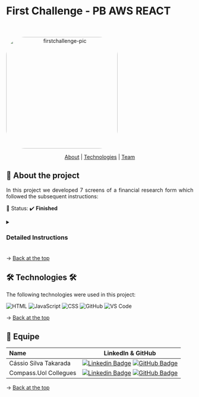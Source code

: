 # First Challenge - PB AWS REACT
<br id="topo">


<div align="center" style="display: inline-block"><br>
  <img align="center" alt="firstchallenge-pic" height="300" style="border-radius:50px;" src="https://cdn.discordapp.com/attachments/1047678396924166247/1056955558558695454/firstchallenge.png">
</div>


<br>

<p align="center">
    <a href="#sobre">About</a>  |     
    <a href="#tecnologias">Technologies</a>  |  
    <a href="#equipe">Team</a>
</p>

<span id="sobre">

## :bookmark_tabs: About the project

<p align="justify">In this project we developed 7 screens of a financial research form which followed the subsequent instructions:</p>

:pushpin: Status: :heavy_check_mark: **Finished**

<details>
  <summary><h3>Detailed Instructions<h3></summary>
  
🛠 **Workflow:**

The project should be delivered through a private repository on GitHub and shared with the following Instructors and Scrums:

- Instructors:

<a href="https://github.com/FernandesAngel">Angel Fernandes</a>

<a href="https://github.com/carnavallibruno">Bruno Carnavalli</a>

<a href="https://github.com/r-amaral">Ruan Oliveira</a>

- Scrums:

<a href="https://github.com/guilhermepaiva-tlf">Guilherme Moreira de Paiva</a>

<a href="">Fabiane Maciel</a> <br>

And it should have:
- Small commits;
- Detailed commits;
- Coherent commits;
- README.

🔑 Required
<ul>
 <li>HTML, CSS and JavaScript</li>
 <li>Pixel Perfect Layout according to Figma Project</li>
 <li>Responsive Layout</li>
</ul>

🔑 Must have functionalities
<ul>
  <li>1º Screen → Let's go button</li>
  <li>2º Screen → Back to Home and Fill out the Form button</li>
  <li>3º Screen → Select input, Radio input and Back, Next and Skip button (Next able only if there is an option selected)</li>
  <li>4º Screen → Select input, Checkbox input and Back, Next and Skip button (Next able only if there is an option selected)</li>
  <li>5º Screen → TextArea and Back, Next and Skip button</li>
  <li>6º Screen → Information inputs required and Back and Submit button (Submit able only if the three information are filled)</li>
</ul>

🔑 Extra functionalities
<ul>
  <li>Input validation through JS</li>
  <li>Local data base</li>
  <li>Countdown characters on TextArea</li>
  <li>TypeScript</li>
  <li>Extra screen showing that the form was successfully completed</li>
</ul>

</details>

→ [Back at the top](#topo)

<span id="tecnologias">

## 🛠️ Technologies 🛠️ 

The following technologies were used in this project:
    
<img src="https://img.shields.io/badge/HTML5-20232A?style=for-the-badge&logo=html5&logoColor=E34F26" alt="HTML" />
<img src="https://img.shields.io/badge/JavaScript-20232A?style=for-the-badge&logo=html5&logoColor=E34F26" alt="JavaScript" />
<img src="https://img.shields.io/badge/CSS3-20232A?style=for-the-badge&logo=css3&logoColor=1572B6" alt="CSS" />
<img src="https://img.shields.io/badge/GitHub-20232A?style=for-the-badge&logo=github&logoColor=white" alt="GitHub" />
<img src="https://img.shields.io/badge/VS_Code-20232A?style=for-the-badge&logo=visual%20studio%20code&logoColor=0078D4" alt="VS Code" />

→ [Back at the top](#topo)

<span id="equipe">

## :busts_in_silhouette: Equipe
    
| Name                    | LinkedIn & GitHub |
| :-----------------------| :---------------------------------------------------------------------------------------------------------------------------------------------------------------------------------------------------------------------------------------------------------------------------: | 
| Cássio Silva Takarada | [![Linkedin Badge](https://img.shields.io/badge/Linkedin-blue?style=flat-square&logo=Linkedin&logoColor=white)](https://www.linkedin.com/in/cassiosilvatakarada7/) [![GitHub Badge](https://img.shields.io/badge/GitHub-111217?style=flat-square&logo=github&logoColor=white)](https://github.com/cassiotakarada) |
| Compass.Uol Collegues | [![Linkedin Badge](https://img.shields.io/badge/Linkedin-blue?style=flat-square&logo=Linkedin&logoColor=white)](https://compasso-my.sharepoint.com/:x:/r/personal/cassio_takarada_pb_compasso_com_br/Documents/Networking%20-%20LinkedIn%20%26%20Github.xlsx?d=w21292a67410c4579b558ac16c72d05d0&csf=1&web=1&e=Kq7ZGV) [![GitHub Badge](https://img.shields.io/badge/GitHub-111217?style=flat-square&logo=github&logoColor=white)](https://compasso-my.sharepoint.com/:x:/r/personal/cassio_takarada_pb_compasso_com_br/Documents/Networking%20-%20LinkedIn%20%26%20Github.xlsx?d=w21292a67410c4579b558ac16c72d05d0&csf=1&web=1&e=Kq7ZGV) |


→ [Back at the top](#topo)
